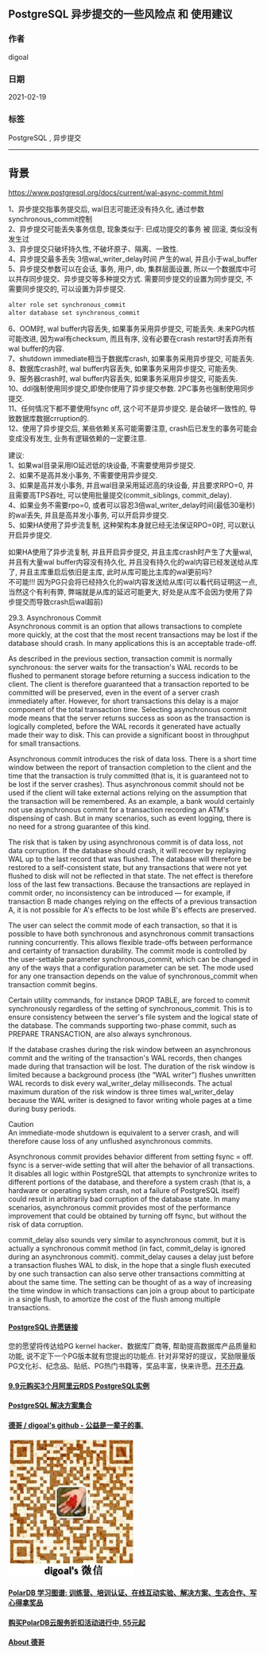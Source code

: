 ## PostgreSQL 异步提交的一些风险点 和 使用建议  
  
### 作者  
digoal  
  
### 日期  
2021-02-19   
  
### 标签  
PostgreSQL , 异步提交    
  
----  
  
## 背景  
https://www.postgresql.org/docs/current/wal-async-commit.html  
  
1、异步提交指事务提交后, wal日志可能还没有持久化, 通过参数synchronous_commit控制   
2、异步提交可能丢失事务信息, 现象类似于: 已成功提交的事务 被 回滚, 类似没有发生过   
3、异步提交只破坏持久性, 不破坏原子、隔离、一致性.    
4、异步提交最多丢失 3倍wal_writer_delay时间 产生的wal, 并且小于wal_buffer    
5、异步提交参数可以在会话, 事务, 用户, db, 集群层面设置, 所以一个数据库中可以共存同步提交、异步提交等多种提交方式. 需要同步提交的设置为同步提交, 不需要同步提交的, 可以设置为异步提交.    
```  
alter role set synchronous_commit  
alter database set synchronous_commit  
```  
6、OOM时, wal buffer内容丢失, 如果事务采用异步提交, 可能丢失. 未来PG内核可能改进, 因为wal有checksum, 而且有序, 没有必要在crash restart时丢弃所有wal buffer的内容.   
7、shutdown immediate相当于数据库crash, 如果事务采用异步提交, 可能丢失.  
8、数据库crash时, wal buffer内容丢失, 如果事务采用异步提交, 可能丢失.  
9、服务器crash时, wal buffer内容丢失, 如果事务采用异步提交, 可能丢失.  
10、ddl强制使用同步提交,即使你使用了异步提交参数. 2PC事务也强制使用同步提交.  
11、任何情况下都不要使用fsync off,  这个可不是异步提交. 是会破坏一致性的, 导致数据库数据crruption的.  
12、使用了异步提交后, 某些依赖关系可能需要注意, crash后已发生的事务可能会变成没有发生, 业务有逻辑依赖的一定要注意.   
  
建议:  
1、如果wal目录采用IO延迟低的块设备, 不需要使用异步提交.   
2、如果不是高并发小事务, 不需要使用异步提交.   
3、如果是高并发小事务, 并且wal目录采用延迟高的块设备, 并且要求RPO=0, 并且需要高TPS吞吐, 可以使用批量提交(commit_siblings, commit_delay).   
4、如果业务不需要rpo=0, 或者可以容忍3倍wal_writer_delay时间(最低30毫秒)的wal丢失, 并且是高并发小事务, 可以开启异步提交.   
5、如果HA使用了异步流复制, 这种架构本身就已经无法保证RPO=0时, 可以默认开启异步提交.   
  
如果HA使用了异步流复制, 并且开启异步提交, 并且主库crash时产生了大量wal, 并且有大量wal buffer内容没有持久化, 并且没有持久化的wal内容已经发送给从库了, 并且主库重启后依旧是主库, 此时从库可能比主库的wal更前吗?  
不可能!!! 因为PG只会将已经持久化的wal内容发送给从库(可以看代码证明这一点, 当然这个有利有弊, 弊端就是从库的延迟可能更大, 好处是从库不会因为使用了异步提交而导致crash后wal超前)  
  
29.3. Asynchronous Commit  
Asynchronous commit is an option that allows transactions to complete more quickly, at the cost that the most recent transactions may be lost if the database should crash. In many applications this is an acceptable trade-off.  
  
As described in the previous section, transaction commit is normally synchronous: the server waits for the transaction's WAL records to be flushed to permanent storage before returning a success indication to the client. The client is therefore guaranteed that a transaction reported to be committed will be preserved, even in the event of a server crash immediately after. However, for short transactions this delay is a major component of the total transaction time. Selecting asynchronous commit mode means that the server returns success as soon as the transaction is logically completed, before the WAL records it generated have actually made their way to disk. This can provide a significant boost in throughput for small transactions.  
  
Asynchronous commit introduces the risk of data loss. There is a short time window between the report of transaction completion to the client and the time that the transaction is truly committed (that is, it is guaranteed not to be lost if the server crashes). Thus asynchronous commit should not be used if the client will take external actions relying on the assumption that the transaction will be remembered. As an example, a bank would certainly not use asynchronous commit for a transaction recording an ATM's dispensing of cash. But in many scenarios, such as event logging, there is no need for a strong guarantee of this kind.  
  
The risk that is taken by using asynchronous commit is of data loss, not data corruption. If the database should crash, it will recover by replaying WAL up to the last record that was flushed. The database will therefore be restored to a self-consistent state, but any transactions that were not yet flushed to disk will not be reflected in that state. The net effect is therefore loss of the last few transactions. Because the transactions are replayed in commit order, no inconsistency can be introduced — for example, if transaction B made changes relying on the effects of a previous transaction A, it is not possible for A's effects to be lost while B's effects are preserved.  
  
The user can select the commit mode of each transaction, so that it is possible to have both synchronous and asynchronous commit transactions running concurrently. This allows flexible trade-offs between performance and certainty of transaction durability. The commit mode is controlled by the user-settable parameter synchronous_commit, which can be changed in any of the ways that a configuration parameter can be set. The mode used for any one transaction depends on the value of synchronous_commit when transaction commit begins.  
  
Certain utility commands, for instance DROP TABLE, are forced to commit synchronously regardless of the setting of synchronous_commit. This is to ensure consistency between the server's file system and the logical state of the database. The commands supporting two-phase commit, such as PREPARE TRANSACTION, are also always synchronous.  
  
If the database crashes during the risk window between an asynchronous commit and the writing of the transaction's WAL records, then changes made during that transaction will be lost. The duration of the risk window is limited because a background process (the “WAL writer”) flushes unwritten WAL records to disk every wal_writer_delay milliseconds. The actual maximum duration of the risk window is three times wal_writer_delay because the WAL writer is designed to favor writing whole pages at a time during busy periods.  
  
Caution  
An immediate-mode shutdown is equivalent to a server crash, and will therefore cause loss of any unflushed asynchronous commits.  
  
Asynchronous commit provides behavior different from setting fsync = off. fsync is a server-wide setting that will alter the behavior of all transactions. It disables all logic within PostgreSQL that attempts to synchronize writes to different portions of the database, and therefore a system crash (that is, a hardware or operating system crash, not a failure of PostgreSQL itself) could result in arbitrarily bad corruption of the database state. In many scenarios, asynchronous commit provides most of the performance improvement that could be obtained by turning off fsync, but without the risk of data corruption.  
  
commit_delay also sounds very similar to asynchronous commit, but it is actually a synchronous commit method (in fact, commit_delay is ignored during an asynchronous commit). commit_delay causes a delay just before a transaction flushes WAL to disk, in the hope that a single flush executed by one such transaction can also serve other transactions committing at about the same time. The setting can be thought of as a way of increasing the time window in which transactions can join a group about to participate in a single flush, to amortize the cost of the flush among multiple transactions.  
  
  
  
  
#### [PostgreSQL 许愿链接](https://github.com/digoal/blog/issues/76 "269ac3d1c492e938c0191101c7238216")
您的愿望将传达给PG kernel hacker、数据库厂商等, 帮助提高数据库产品质量和功能, 说不定下一个PG版本就有您提出的功能点. 针对非常好的提议，奖励限量版PG文化衫、纪念品、贴纸、PG热门书籍等，奖品丰富，快来许愿。[开不开森](https://github.com/digoal/blog/issues/76 "269ac3d1c492e938c0191101c7238216").  
  
  
#### [9.9元购买3个月阿里云RDS PostgreSQL实例](https://www.aliyun.com/database/postgresqlactivity "57258f76c37864c6e6d23383d05714ea")
  
  
#### [PostgreSQL 解决方案集合](https://yq.aliyun.com/topic/118 "40cff096e9ed7122c512b35d8561d9c8")
  
  
#### [德哥 / digoal's github - 公益是一辈子的事.](https://github.com/digoal/blog/blob/master/README.md "22709685feb7cab07d30f30387f0a9ae")
  
  
![digoal's wechat](../pic/digoal_weixin.jpg "f7ad92eeba24523fd47a6e1a0e691b59")
  
  
#### [PolarDB 学习图谱: 训练营、培训认证、在线互动实验、解决方案、生态合作、写心得拿奖品](https://www.aliyun.com/database/openpolardb/activity "8642f60e04ed0c814bf9cb9677976bd4")
  
  
#### [购买PolarDB云服务折扣活动进行中, 55元起](https://www.aliyun.com/activity/new/polardb-yunparter?userCode=bsb3t4al "e0495c413bedacabb75ff1e880be465a")
  
  
#### [About 德哥](https://github.com/digoal/blog/blob/master/me/readme.md "a37735981e7704886ffd590565582dd0")
  
